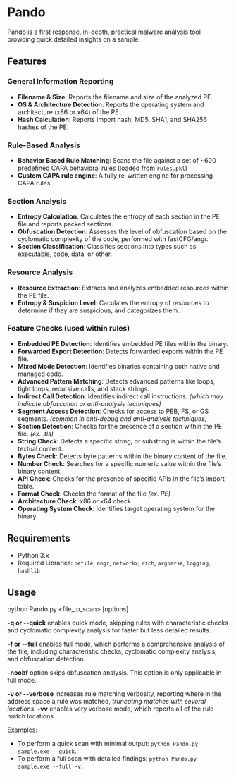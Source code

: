 # Pando
Pando is a first response, in-depth, practical malware analysis tool providing quick detailed insights on a sample.


## Features

### General Information Reporting
- **Filename & Size**: Reports the filename and size of the analyzed PE.
- **OS & Architecture Detection**: Reports the operating system and architecture (x86 or x64) of the PE .
- **Hash Calculation**: Reports import hash, MD5, SHA1, and SHA256 hashes of the PE.

### Rule-Based Analysis
- **Behavior Based Rule Matching**: Scans the file against a set of ~600 predefined CAPA behavioral rules (loaded from `rules.pkl`)
- **Custom CAPA rule engine**: A fully re-written engine for processing CAPA rules.

### Section Analysis
- **Entropy Calculation**: Calculates the entropy of each section in the PE file and reports packed sections.
- **Obfuscation Detection**: Assesses the level of obfuscation based on the cyclomatic complexity of the code, performed with fastCFG/angr.
- **Section Classification**: Classifies sections into types such as executable, code, data, or other.

### Resource Analysis
- **Resource Extraction**: Extracts and analyzes embedded resources within the PE file.
- **Entropy & Suspicion Level**: Caculates the entropy of resources to determine if they are suspicious, and categorizes them.

### Feature Checks (used within rules)
- **Embedded PE Detection**: Identifies embedded PE files within the binary.
- **Forwarded Export Detection**: Detects forwarded exports within the PE file.
- **Mixed Mode Detection**: Identifies binaries containing both native and managed code.
- **Advanced Pattern Matching**: Detects advanced patterns like loops, tight loops, recursive calls, and stack strings.
- **Indirect Call Detection**: Identifies indirect call instructions. *(which may indicate obfuscation or anti-analysis techniques)*
- **Segment Access Detection**: Checks for access to PEB, FS, or GS segments. *(common in anti-debug and anti-analysis techniques)*
- **Section Detection**: Checks for the presence of a section within the PE file. *(ex. .tls)*
- **String Check**: Detects a specific string, or substring is within the file’s textual content.
- **Bytes Check**: Detects byte patterns within the binary content of the file.
- **Number Check**: Searches for a specific numeric value within the file’s binary content.
- **API Check**: Checks for the presence of specific APIs in the file’s import table.
- **Format Check**: Checks the format of the file *(ex. PE)*
- **Architecture Check**: x86 or x64 check.
- **Operating System Check**: Identifies target operating system for the binary.

## Requirements
- Python 3.x
- Required Libraries: `pefile`, `angr`, `networkx`, `rich`, `argparse`, `logging`, `hashlib`

## Usage
python Pando.py <file_to_scan> [options]  

**-q or --quick** enables quick mode, skipping rules with characteristic checks and cyclomatic complexity analysis for faster but less detailed results.

**-f or --full** enables full mode, which performs a comprehensive analysis of the file, including characteristic checks, cyclomatic complexity analysis, and obfuscation detection.

**-noobf** option skips obfuscation analysis. This option is only applicable in full mode. 

**-v or --verbose** increases rule matching verbosity, reporting where in the address space a rule was matched, *truncating matches with several locations.*
**-vv** enables very verbose mode, which reports all of the rule match locations.
 
Examples:
- To perform a quick scan with minimal output: ```python Pando.py sample.exe --quick```.
- To perform a full scan with detailed findings: ```python Pando.py sample.exe --full -v```.
